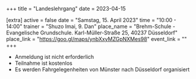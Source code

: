 +++
title = "Landeslehrgang"
date = 2023-04-15

[extra]
active = false
date = "Samstag, 15. April 2023"
time = "10:00 - 14:00"
trainer = "Shuzo Imai, 9. Dan"
place_name = "Brehm-Schule - Evangelische Grundschule. Karl-Müller-Straße 25, 40237 Düsseldorf"
place_link = "https://goo.gl/maps/ynbXxyMZGpNXMes98"
event_link = ""
+++

- Anmeldung ist nicht erforderlich
- Teilnahme ist kostenlos
- Es werden Fahrgelegenheiten von Münster nach Düsseldorf organisiert
